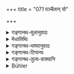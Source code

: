 +++
title = "071 पञ्चैतान् यो"

+++

<details><summary>गङ्गानथ-मूलानुवादः</summary>

He who omits not these sacrifices, to the best of his capacity, on any day, does not become tainted by the sin of the ‘slaughter-house,’ even though living in the house.—(71)
</details>

<details><summary>मेधातिथिः</summary>

नित्यत्वम् अत्र विधीयते । अन्यद् अनूद्यते । विगुणा अप्य् एते यथाशक्ति कर्तव्याः । एतद् अपि नित्यत्वात् प्राप्तम् एव । तस्माद् यथासंभवं **शक्तित** इति । आद्यादित्वात् तसिः । **हापयतीति** प्रकृत्यर्थ एव, णिजर्थस्याविवक्षितत्वात् । अथ वा हननं हा, संपदादित्वात् क्विप्, ताम् आपयतीति ण्यत्, आप्नोतेः कर्तरि क्विप्, तदन्तात् प्रातिपदिकाद् धात्वर्थे णिच् । **न हापयति** न त्यजेद् इत्य् अर्थः । स्व**गृहे** **वसन्न्** अवश्यभाविनीषु सूनासु न तत्पापेन संबध्यत इति प्रशंसा ॥ ३.६१ ॥
</details>

<details><summary>गङ्गानथ-भाष्यानुवादः</summary>

The necessity of performing the ‘sacrifices’ every day is what is enjoined here; the rest is all mere reiteration.

The meaning is that these sacrifices should be performed, even though in an imperfect manner,—to the best of one’s ability; this also follows from the compulsory character of the acts; hence the text has added the phrase ‘*to the best of his capacity*;’—the ‘*tasi*’ affix being added to the term ‘*śakti*,’ which is included in the ‘*ādyādī*’ group.

‘*Hāpayati*’—This has the sense of the simple root (‘*hā*,’ to
*abandon*), no significance being meant to be attached to the causal
affix. Or, the word may be etymologically explained as derived from the nona ‘*hā*’ (*omission*)—formed by the root ‘*hā*’ with the ‘*kvip*’ affix; ‘*hāpayati*’ being explained as ‘*hām* *apayati*’ ‘brings about omission;’ *āp* + *kvip*, and then the nominal root formed by the addition of the affix ‘*nich*.’ The meaning, in any case, is ‘*omits not*.’

Living in his own house—where the ‘slaughter-houses’ cannot be avoided—he does not become tainted with the sin resulting from them. This is said in praise of the sacrifices.—(71)
</details>

<details><summary>गङ्गानथ-टिप्पन्यः</summary>

This verse is quoted in *Vīramitrodaya* (Āhnika, p. 392);—and in
*Smṛtitattva* (p. 533).
</details>

<details><summary>गङ्गानथ-तुल्य-वाक्यानि</summary>

**(verses 3.71-72)  
**

*Viṣṇu* (9.26).—\[After reproducing Manu 72\]—‘Attending upon the three
Purposes, constant giving of food, worship of the Gods and the Bāhmaṇas,
studying of the, Veda, satisfying the Pitṛs,—by doing all these, the
householder reaches the position of Indra.’

*Śruti* (Aparārka, p. 140).—‘He who eats alone is wholly sinful.’

*Yājñavalkya* (1. 105).—‘The couple should eat what is left after the
feeding of children, young girls, old persons, the pregnant woman, the
sick and the maidens, as also the guests and dependants.’
</details>

<details><summary>Bühler</summary>

071	He who neglects not these five great sacrifices, while he is able (to perform them), is not tainted by the sins (committed) in the five places of slaughter, though he constantly lives in the (order of) house (-holders).
</details>
